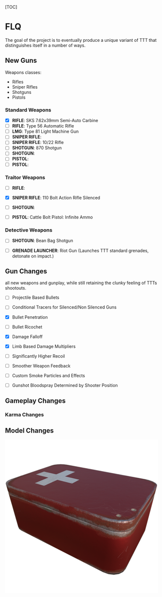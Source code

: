 [TOC]

# FLQ

The goal of the project is to eventually produce a unique variant of TTT that distinguishes itself in a number of ways.



## New Guns

Weapons classes:

- Rifles
- Sniper Rifles
- Shotguns
- Pistols



### Standard Weapons

- [x] **RIFLE**: SKS 7.62x39mm Semi-Auto Carbine
- [ ] **RIFLE**: Type 56 Automatic Rifle
- [ ] **LMG**: Type 81 Light Machine Gun
- [ ] **SNIPER RIFLE**: 
- [ ] **SNIPER RIFLE**: 10/22 Rifle
- [ ] **SHOTGUN**: 870 Shotgun
- [ ] **SHOTGUN**:
- [ ] **PISTOL**:
- [ ] **PISTOL**:

### Traitor Weapons

- [ ] **RIFLE**: 
- [x] **SNIPER RIFLE**: 110 Bolt Action Rifle Silenced
- [ ] **SHOTGUN**:
- [ ] **PISTOL**: Cattle Bolt Pistol: Infinite Ammo



### Detective Weapons

- [ ] **SHOTGUN**: Bean Bag Shotgun
- [ ] **GRENADE LAUNCHER**: Riot Gun (Launches TTT standard grenades, detonate on impact.)



## Gun Changes

all new weapons and gunplay, while still retaining the clunky feeling of TTTs shootouts.

- [ ] Projectile Based Bullets
- [ ] Conditional Tracers for Silenced/Non Silenced Guns
- [x] Bullet Penetration
- [ ] Bullet Ricochet
- [x] Damage Falloff
- [x] Limb Based Damage Multipliers
- [ ] Significantly Higher Recoil
- [ ] Smoother Weapon Feedback
- [ ] Custom Smoke Particles and Effects
- [ ] Gunshot Bloodspray Determined by Shooter Position



## Gameplay Changes



### Karma Changes





## Model Changes

![](https://raw.githubusercontent.com/DarcyLawrence/TTT_Customcontent/master/assets/icon_medbox.png)

